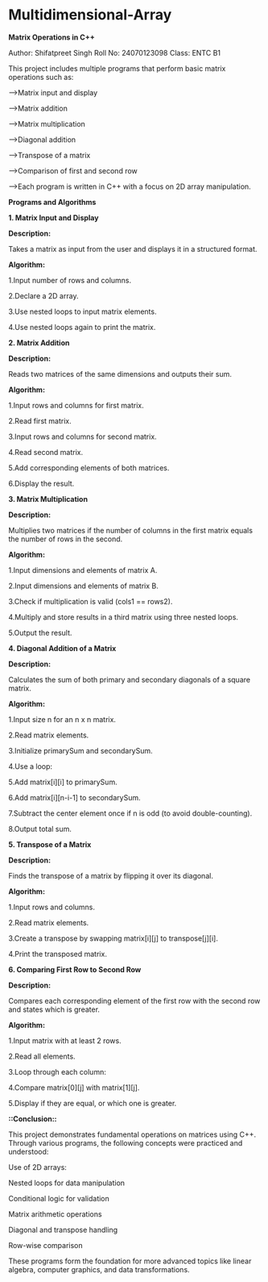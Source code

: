 # Multidimensional-Array
__Matrix Operations in C++__

Author: Shifatpreet Singh
Roll No: 24070123098
Class: ENTC B1

This project includes multiple programs that perform basic matrix operations such as:

-->Matrix input and display

-->Matrix addition

-->Matrix multiplication

-->Diagonal addition

-->Transpose of a matrix

-->Comparison of first and second row

-->Each program is written in C++ with a focus on 2D array manipulation.

__Programs and Algorithms__

__1. Matrix Input and Display__

__Description:__

Takes a matrix as input from the user and displays it in a structured format.

__Algorithm:__

1.Input number of rows and columns.

2.Declare a 2D array.

3.Use nested loops to input matrix elements.

4.Use nested loops again to print the matrix.

__2. Matrix Addition__

__Description:__

Reads two matrices of the same dimensions and outputs their sum.

__Algorithm:__

1.Input rows and columns for first matrix.

2.Read first matrix.

3.Input rows and columns for second matrix.

4.Read second matrix.

5.Add corresponding elements of both matrices.

6.Display the result.

__3. Matrix Multiplication__

__Description:__

Multiplies two matrices if the number of columns in the first matrix equals the number of rows in the second.

__Algorithm:__

1.Input dimensions and elements of matrix A.

2.Input dimensions and elements of matrix B.

3.Check if multiplication is valid (cols1 == rows2).

4.Multiply and store results in a third matrix using three nested loops.

5.Output the result.

__4. Diagonal Addition of a Matrix__

__Description:__

Calculates the sum of both primary and secondary diagonals of a square matrix.

__Algorithm:__

1.Input size n for an n x n matrix.

2.Read matrix elements.

3.Initialize primarySum and secondarySum.

4.Use a loop:

5.Add matrix[i][i] to primarySum.

6.Add matrix[i][n-i-1] to secondarySum.

7.Subtract the center element once if n is odd (to avoid double-counting).

8.Output total sum.

__5. Transpose of a Matrix__

__Description:__

Finds the transpose of a matrix by flipping it over its diagonal.

__Algorithm:__

1.Input rows and columns.

2.Read matrix elements.

3.Create a transpose by swapping matrix[i][j] to transpose[j][i].

4.Print the transposed matrix.

__6. Comparing First Row to Second Row__

__Description:__

Compares each corresponding element of the first row with the second row and states which is greater.

__Algorithm:__

1.Input matrix with at least 2 rows.

2.Read all elements.

3.Loop through each column:

4.Compare matrix[0][j] with matrix[1][j].

5.Display if they are equal, or which one is greater.


__::Conclusion::__

This project demonstrates fundamental operations on matrices using C++. Through various programs, the following concepts were practiced and understood:

Use of 2D arrays:

Nested loops for data manipulation

Conditional logic for validation

Matrix arithmetic operations

Diagonal and transpose handling

Row-wise comparison

These programs form the foundation for more advanced topics like linear algebra, computer graphics, and data transformations.
